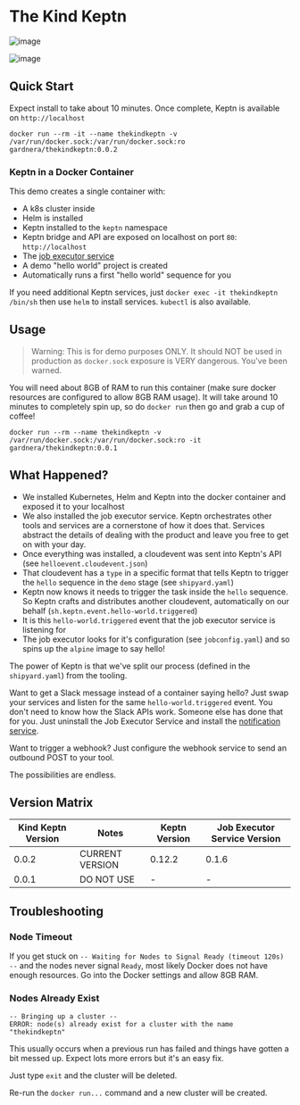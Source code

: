 # The Kind Keptn

![image](https://user-images.githubusercontent.com/26523841/154243627-5c57a5c4-dc2c-4835-8111-7418d3538ee7.png)

![image](https://user-images.githubusercontent.com/26523841/154243049-13a05813-62c7-4ff5-b633-11af78930470.png)

## Quick Start

Expect install to take about 10 minutes. Once complete, Keptn is available on `http://localhost`

```
docker run --rm -it --name thekindkeptn -v /var/run/docker.sock:/var/run/docker.sock:ro gardnera/thekindkeptn:0.0.2
```

### Keptn in a Docker Container

This demo creates a single container with:
- A k8s cluster inside
- Helm is installed
- Keptn installed to the `keptn` namespace
- Keptn bridge and API are exposed on localhost on port `80`: `http://localhost`
- The [job executor service](https://github.com/keptn-contrib/job-executor-service)
- A demo "hello world" project is created
- Automatically runs a first "hello world" sequence for you

If you need additional Keptn services, just `docker exec -it thekindkeptn /bin/sh` then use `helm` to install services. `kubectl` is also available.

## Usage

> Warning: This is for demo purposes ONLY. It should NOT be used in production as `docker.sock` exposure is VERY dangerous. You've been warned.

You will need about 8GB of RAM to run this container (make sure docker resources are configured to allow 8GB RAM usage).
It will take around 10 minutes to completely spin up, so do `docker run` then go and grab a cup of coffee!

```
docker run --rm --name thekindkeptn -v /var/run/docker.sock:/var/run/docker.sock:ro -it gardnera/thekindkeptn:0.0.1
```

## What Happened?
- We installed Kubernetes, Helm and Keptn into the docker container and exposed it to your localhost
- We also installed the job executor service. Keptn orchestrates other tools and services are a cornerstone of how it does that. Services abstract the details of dealing with the product and leave you free to get on with your day.
- Once everything was installed, a cloudevent was sent into Keptn's API (see `helloevent.cloudevent.json`)
- That cloudevent has a `type` in a specific format that tells Keptn to trigger the `hello` sequence in the `demo` stage (see `shipyard.yaml`)
- Keptn now knows it needs to trigger the task inside the `hello` sequence. So Keptn crafts and distributes another cloudevent, automatically on our behalf (`sh.keptn.event.hello-world.triggered`)
- It is this `hello-world.triggered` event that the job executor service is listening for
- The job executor looks for it's configuration (see `jobconfig.yaml`) and so spins up the `alpine` image to say hello!


The power of Keptn is that we've split our process (defined in the `shipyard.yaml`) from the tooling.

Want to get a Slack message instead of a container saying hello? Just swap your services and listen for the same `hello-world.triggered` event. You don't need to know how the Slack APIs work. Someone else has done that for you. Just uninstall the Job Executor Service and install the [notification service](https://github.com/keptn-contrib/notification-service).

Want to trigger a webhook? Just configure the webhook service to send an outbound POST to your tool.

The possibilities are endless.

## Version Matrix

| Kind Keptn Version | Notes           | Keptn Version | Job Executor Service Version |
|--------------------|-----------------|---------------|------------------------------|
| 0.0.2              | CURRENT VERSION |    0.12.2     |             0.1.6            |
| 0.0.1              | DO NOT USE      |       -       |           -                  |

## Troubleshooting

### Node Timeout
If you get stuck on `-- Waiting for Nodes to Signal Ready (timeout 120s) --` and the nodes never signal `Ready`, most likely Docker does not have enough resources. Go into the Docker settings and allow 8GB RAM.

### Nodes Already Exist
```
-- Bringing up a cluster --
ERROR: node(s) already exist for a cluster with the name "thekindkeptn"
```
This usually occurs when a previous run has failed and things have gotten a bit messed up. Expect lots more errors but it's an easy fix.

Just type `exit` and the cluster will be deleted.

Re-run the `docker run...` command and a new cluster will be created.



